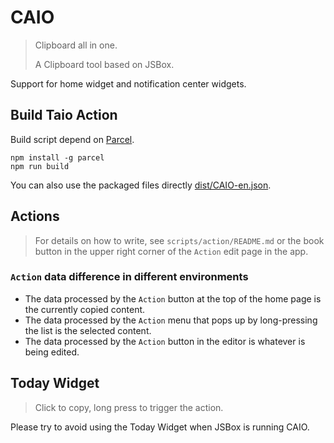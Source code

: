 # CAIO

> Clipboard all in one.
> 
> A Clipboard tool based on JSBox.

Support for home widget and notification center widgets.

## Build Taio Action

Build script depend on [Parcel](https://parceljs.org/).

```shell
npm install -g parcel
npm run build
```

You can also use the packaged files directly [dist/CAIO-en.json](./dist/CAIO-en.json).

## Actions

> For details on how to write, see `scripts/action/README.md` or the book button in the upper right corner of the `Action` edit page in the app.

### `Action` data difference in different environments

- The data processed by the `Action` button at the top of the home page is the currently copied content.
- The data processed by the `Action` menu that pops up by long-pressing the list is the selected content.
- The data processed by the `Action` button in the editor is whatever is being edited.


## Today Widget

> Click to copy, long press to trigger the action.

Please try to avoid using the Today Widget when JSBox is running CAIO.